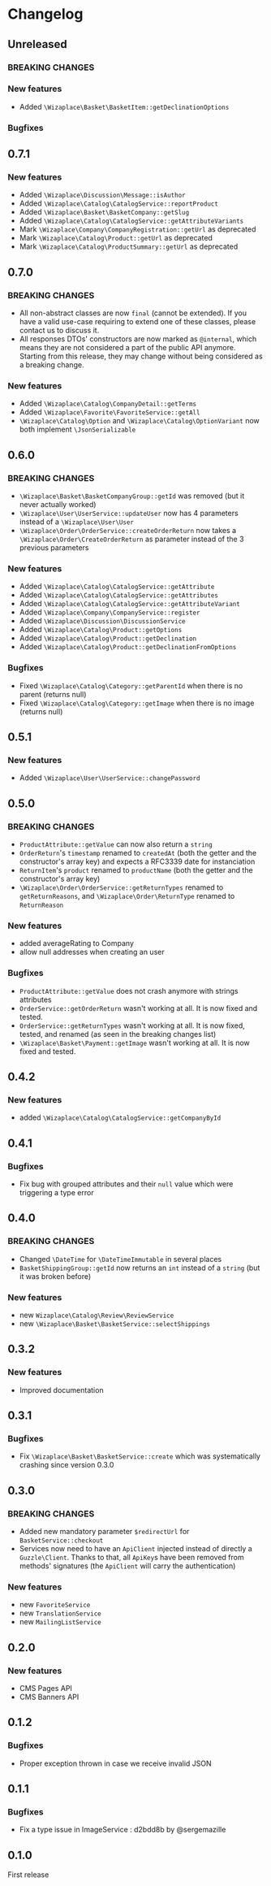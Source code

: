 # Changelog

## Unreleased

### BREAKING CHANGES

### New features

- Added `\Wizaplace\Basket\BasketItem::getDeclinationOptions`

### Bugfixes

## 0.7.1

### New features

- Added `\Wizaplace\Discussion\Message::isAuthor`
- Added `\Wizaplace\Catalog\CatalogService::reportProduct`
- Added `\Wizaplace\Basket\BasketCompany::getSlug`
- Added `\Wizaplace\Catalog\CatalogService::getAttributeVariants`
- Mark `\Wizaplace\Company\CompanyRegistration::getUrl` as deprecated
- Mark `\Wizaplace\Catalog\Product::getUrl` as deprecated
- Mark `\Wizaplace\Catalog\ProductSummary::getUrl` as deprecated

## 0.7.0

### BREAKING CHANGES

- All non-abstract classes are now `final` (cannot be extended). If you have a valid use-case requiring to extend one of these classes, please contact us to discuss it.
- All responses DTOs' constructors are now marked as `@internal`, which means they are not considered a part of the public API anymore. Starting from this release, they may change without being considered as a breaking change.

### New features

- Added `\Wizaplace\Catalog\CompanyDetail::getTerms`
- Added `\Wizaplace\Favorite\FavoriteService::getAll`
- `\Wizaplace\Catalog\Option` and `\Wizaplace\Catalog\OptionVariant` now both implement `\JsonSerializable`

## 0.6.0

### BREAKING CHANGES

- `\Wizaplace\Basket\BasketCompanyGroup::getId` was removed (but it never actually worked)
- `\Wizaplace\User\UserService::updateUser` now has 4 parameters instead of a `\Wizaplace\User\User`
- `\Wizaplace\Order\OrderService::createOrderReturn` now takes a `\Wizaplace\Order\CreateOrderReturn` as parameter instead of the 3 previous parameters

### New features

- Added `\Wizaplace\Catalog\CatalogService::getAttribute`
- Added `\Wizaplace\Catalog\CatalogService::getAttributes`
- Added `\Wizaplace\Catalog\CatalogService::getAttributeVariant`
- Added `\Wizaplace\Company\CompanyService::register`
- Added `\Wizaplace\Discussion\DiscussionService`
- Added `\Wizaplace\Catalog\Product::getOptions`
- Added `\Wizaplace\Catalog\Product::getDeclination`
- Added `\Wizaplace\Catalog\Product::getDeclinationFromOptions`

### Bugfixes

- Fixed `\Wizaplace\Catalog\Category::getParentId` when there is no parent (returns null)
- Fixed `\Wizaplace\Catalog\Category::getImage` when there is no image (returns null)

## 0.5.1

### New features

- Added `\Wizaplace\User\UserService::changePassword`

## 0.5.0

### BREAKING CHANGES

- `ProductAttribute::getValue` can now also return a `string`
- `OrderReturn`'s `timestamp` renamed to `createdAt` (both the getter and the constructor's array key) and expects a RFC3339 date for instanciation
- `ReturnItem`'s `product` renamed to `productName` (both the getter and the constructor's array key)
- `\Wizaplace\Order\OrderService::getReturnTypes` renamed to `getReturnReasons`, and `\Wizaplace\Order\ReturnType` renamed to `ReturnReason`

### New features

- added averageRating to Company
- allow null addresses when creating an user

### Bugfixes
- `ProductAttribute::getValue` does not crash anymore with strings attributes
- `OrderService::getOrderReturn` wasn't working at all. It is now fixed and tested.
- `OrderService::getReturnTypes` wasn't working at all. It is now fixed, tested, and renamed (as seen in the breaking changes list)
- `\Wizaplace\Basket\Payment::getImage` wasn't working at all. It is now fixed and tested. 

## 0.4.2

### New features

- added `\Wizaplace\Catalog\CatalogService::getCompanyById`

## 0.4.1

### Bugfixes

- Fix bug with grouped attributes and their `null` value which were triggering a type error

## 0.4.0

### BREAKING CHANGES

- Changed `\DateTime` for `\DateTimeImmutable` in several places
- `BasketShippingGroup::getId` now returns an `int` instead of a `string` (but it was broken before)

### New features

- new `Wizaplace\Catalog\Review\ReviewService`
- new `\Wizaplace\Basket\BasketService::selectShippings`

## 0.3.2

### New features

- Improved documentation

## 0.3.1

### Bugfixes

- Fix `\Wizaplace\Basket\BasketService::create` which was systematically crashing since version 0.3.0


## 0.3.0 

### BREAKING CHANGES

- Added new mandatory parameter `$redirectUrl` for `BasketService::checkout`
- Services now need to have an `ApiClient` injected instead of directly a `Guzzle\Client`. Thanks to that, all `ApiKey`s have been removed from methods' signatures (the `ApiClient` will carry the authentication)

### New features

- new `FavoriteService`
- new `TranslationService`
- new `MailingListService`

## 0.2.0

### New features

- CMS Pages API
- CMS Banners API

## 0.1.2

### Bugfixes

- Proper exception thrown in case we receive invalid JSON

## 0.1.1

### Bugfixes

- Fix a type issue in ImageService : d2bdd8b by @sergemazille

## 0.1.0

First release
